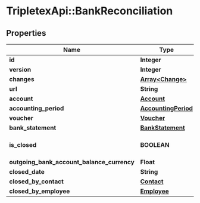 # TripletexApi::BankReconciliation

## Properties
Name | Type | Description | Notes
------------ | ------------- | ------------- | -------------
**id** | **Integer** |  | [optional] 
**version** | **Integer** |  | [optional] 
**changes** | [**Array&lt;Change&gt;**](Change.md) |  | [optional] 
**url** | **String** |  | [optional] 
**account** | [**Account**](Account.md) |  | 
**accounting_period** | [**AccountingPeriod**](AccountingPeriod.md) |  | 
**voucher** | [**Voucher**](Voucher.md) |  | [optional] 
**bank_statement** | [**BankStatement**](BankStatement.md) |  | [optional] 
**is_closed** | **BOOLEAN** |  | [optional] [default to false]
**outgoing_bank_account_balance_currency** | **Float** |  | [optional] 
**closed_date** | **String** |  | [optional] 
**closed_by_contact** | [**Contact**](Contact.md) |  | [optional] 
**closed_by_employee** | [**Employee**](Employee.md) |  | [optional] 


